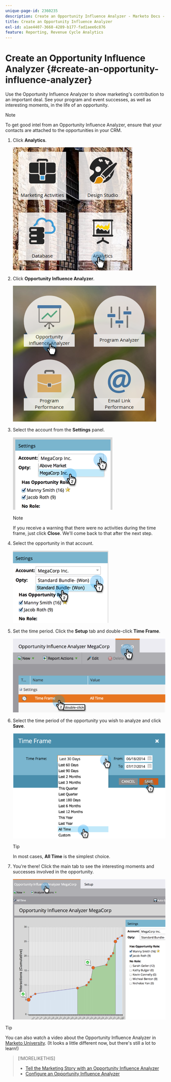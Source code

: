 ```yaml
---
unique-page-id: 2360235
description: Create an Opportunity Influence Analyzer - Marketo Docs - Product Documentation
title: Create an Opportunity Influence Analyzer
exl-id: a1ae4407-3668-4289-b177-fad1aee6c876
feature: Reporting, Revenue Cycle Analytics
---
```

# Create an Opportunity Influence Analyzer {#create-an-opportunity-influence-analyzer}

Use the Opportunity Influence Analyzer to show marketing's contribution to an important deal. See your program and event successes, as well as interesting moments, in the life of an opportunity.

>[!NOTE]
>
>To get good intel from an Opportunity Influence Analyzer, ensure that your contacts are attached to the opportunities in your CRM.

1. Click **Analytics**.

   ![](assets/analytics.png)

1. Click **Opportunity Influence Analyzer**.

   ![](assets/two.png)

1. Select the account from the **Settings** panel.

   ![](assets/image2014-9-17-8-3a56-3a32.png)

   >[!NOTE]
   >
   >If you receive a warning that there were no activities during the time frame, just click **Close**. We'll come back to that after the next step.

1. Select the opportunity in that account.

   ![](assets/image2014-9-17-8-3a56-3a48.png)

1. Set the time period. Click the **Setup** tab and double-click **Time Frame**.

   ![](assets/image2014-9-17-8-3a57-3a17.png)

1. Select the time period of the opportunity you wish to analyze and click **Save**.

   ![](assets/image2014-9-17-8-3a57-3a27.png)

   >[!TIP]
   >
   >
   >In most cases, **All Time** is the simplest choice.

1. You're there! Click the main tab to see the interesting moments and successes involved in the opportunity.

   ![](assets/image2014-9-17-8-3a57-3a42.png)

>[!TIP]
>
>You can also watch a video about the Opportunity Influence Analyzer in [Marketo University](https://learn.marketo.com). (It looks a little different now, but there's still a lot to learn!)

>[!MORELIKETHIS]
>
>* [Tell the Marketing Story with an Opportunity Influence Analyzer](/help/marketo/product-docs/reporting/revenue-cycle-analytics/opportunity-influence-analyzer/tell-the-marketing-story-with-an-opportunity-influence-analyzer.md)
>* [Configure an Opportunity Influence Analyzer](/help/marketo/product-docs/reporting/revenue-cycle-analytics/opportunity-influence-analyzer/configure-an-opportunity-influence-analyzer.md)
